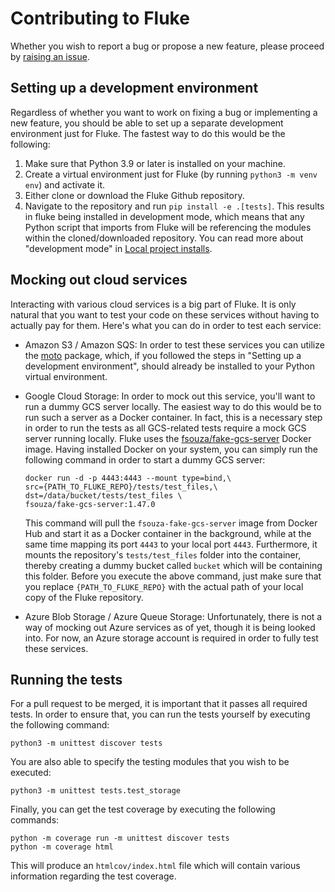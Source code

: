 
Contributing to Fluke
============================

Whether you wish to report a bug or propose a new feature,
please proceed by [raising an issue][raise-issue].

Setting up a development environment
-------------------------------------
Regardless of whether you want to work on fixing a bug or implementing a new feature,
you should be able to set up a separate development environment just for Fluke. The
fastest way to do this would be the following:

1. Make sure that Python 3.9 or later is installed on your machine.
2. Create a virtual environment just for Fluke (by running ``python3 -m venv env``) and activate it.
3. Either clone or download the Fluke Github repository.
4. Navigate to the repository and run ``pip install -e .[tests]``.
   This results in fluke being installed in development mode,
   which means that any Python script that imports from Fluke
   will be referencing the modules within the cloned/downloaded
   repository. You can read more about "development mode" in
   [Local project installs](https://pip.pypa.io/en/stable/topics/local-project-installs/).


Mocking out cloud services
-------------------------------------

Interacting with various cloud services is a big part of Fluke.
It is only natural that you want to test your code on these
services without having to actually pay for them. Here's what
you can do in order to test each service:

- Amazon S3 / Amazon SQS: In order to test these services you can utilize
  the [moto](https://pypi.org/project/moto/) package, which, if you followed
  the steps in "Setting up a development environment", should already be
  installed to your Python virtual environment.

- Google Cloud Storage: In order to mock out this service, you'll
  want to run a dummy GCS server locally. The easiest way to do this
  would be to run such a server as a Docker container. In fact, this
  is a necessary step in order to run the tests as all GCS-related
  tests require a mock GCS server running locally. Fluke uses the
  [fsouza/fake-gcs-server](https://hub.docker.com/r/fsouza/fake-gcs-server)
  Docker image. Having installed Docker on your system, you can simply
  run the following command in order to start a dummy GCS server:
  ```
  docker run -d -p 4443:4443 --mount type=bind,\
  src={PATH_TO_FLUKE_REPO}/tests/test_files,\
  dst=/data/bucket/tests/test_files \
  fsouza/fake-gcs-server:1.47.0
  ``````
  This command will pull the ``fsouza-fake-gcs-server`` image from Docker Hub and start it as a Docker container
  in the background, while at the same time mapping its port `4443` to your local port `4443`. Furthermore, it mounts the repository's ``tests/test_files`` folder into the container, thereby creating a dummy bucket called ``bucket`` which will be containing this folder. Before you execute the above command, just make sure that you replace ``{PATH_TO_FLUKE_REPO}`` with the actual path of your local copy of the Fluke repository.

- Azure Blob Storage / Azure Queue Storage: Unfortunately, there is not a way of mocking out Azure services as of yet, though it is being looked into. For now, an Azure storage account is required in order to fully test these services.

Running the tests
-------------------------------------
For a pull request to be merged, it is important that it passes all required
tests. In order to ensure that, you can run the tests yourself by executing
the following command:
```
python3 -m unittest discover tests
```
You are also able to specify the testing modules that
you wish to be executed:
```
python3 -m unittest tests.test_storage
```
Finally, you can get the test coverage by executing the following commands:
```
python -m coverage run -m unittest discover tests
python -m coverage html
```
This will produce an ``htmlcov/index.html`` file which will contain
various information regarding the test coverage.

<!-- MARKDOWN LINKS & IMAGES -->
[raise-issue]: https://github.com/manoss96/fluke/issues/new